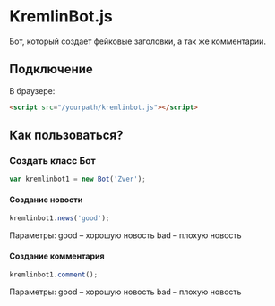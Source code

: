 # KremlinBot.js
Бот, который создает фейковые заголовки, а так же комментарии.

## Подключение
В браузере:

```html
<script src="/yourpath/kremlinbot.js"></script>
```
## Как пользоваться?
### Создать класс Бот
```JavaScript
var kremlinbot1 = new Bot('Zver');
```
#### Создание новости
```JavaScript
kremlinbot1.news('good');
```
Параметры:
good – хорошую новость
bad – плохую новость

#### Создание комментария
```JavaScript
kremlinbot1.comment();
```
Параметры:
good – хорошую новость
bad – плохую новость
